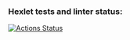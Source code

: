 ### Hexlet tests and linter status:
[![Actions Status](https://github.com/AChern0v/devops-for-programmers-project-lvl1/workflows/hexlet-check/badge.svg)](https://github.com/AChern0v/devops-for-programmers-project-lvl1/actions)